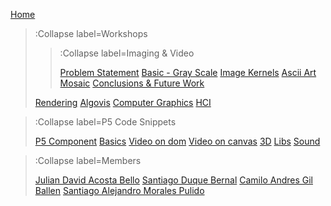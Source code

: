 [Home](/)

> :Collapse label=Workshops
> 
> > :Collapse label=Imaging & Video
> >
> > [Problem Statement](/docs/workshops/imaging/problem)
> > [Basic - Gray Scale](/docs/workshops/imaging/basic_gray)
> > [Image Kernels](/docs/workshops/imaging/kernels)
> > [Ascii Art](/docs/workshops/imaging/ascii)
> > [Mosaic](/docs/workshops/imaging/mosaic)
> > [Conclusions & Future Work ](/docs/workshops/imaging/conclusions)
> 
> [Rendering](/docs/workshops/rendering)
> [Algovis](/docs/workshops/algovis)
> [Computer Graphics](/docs/workshops/cg)
> [HCI](/docs/workshops/hci)

> :Collapse label=P5 Code Snippets
> 
> [P5 Component](/docs/snippets/component)
> [Basics](/docs/snippets/basic)
> [Video on dom](/docs/snippets/video-dom)
> [Video on canvas](/docs/snippets/video-canvas)
> [3D](/docs/snippets/3d)
> [Libs](/docs/snippets/lib)
> [Sound](/docs/snippets/sound)

> :Collapse label=Members
> 
> [Julian David Acosta Bello](/docs/members/julian)
> [Santiago Duque Bernal](/docs/members/santiagoD)
> [Camilo Andres Gil Ballen](/docs/members/camilo)
> [Santiago Alejandro Morales Pulido](/docs/members/santiagoM)